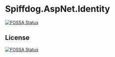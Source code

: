 # Spiffdog.AspNet.Identity
[![FOSSA Status](https://app.fossa.io/api/projects/git%2Bgithub.com%2FSpiffdog-Design%2FSpiffdog.AspNet.Identity.svg?type=shield)](https://app.fossa.io/projects/git%2Bgithub.com%2FSpiffdog-Design%2FSpiffdog.AspNet.Identity?ref=badge_shield)



## License
[![FOSSA Status](https://app.fossa.io/api/projects/git%2Bgithub.com%2FSpiffdog-Design%2FSpiffdog.AspNet.Identity.svg?type=large)](https://app.fossa.io/projects/git%2Bgithub.com%2FSpiffdog-Design%2FSpiffdog.AspNet.Identity?ref=badge_large)